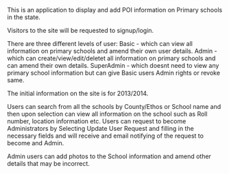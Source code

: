 This is an application to display and add POI information on Primary schools in the state.

Visitors to the site will be requested to signup/login.

There are three different levels of user:
Basic - which can view all information on primary schools and amend their own user details.
Admin -  which can create/view/edit/deletet all information on primary schools and can amend their own details.
SuperAdmin - which doesnt need to view any primary school information but can give Basic users Admin rights or revoke same.

The initial information on the site is for 2013/2014.

Users can search from all the schools by County/Ethos or School name and then upon selection can view all information 
on the school such as Roll number, location information etc. 
Users can request to become Administrators by Selecting Update User Request and filling in the necessary fields 
and will receive and email notifying of the request to become and Admin.


Admin users can add photos to the School information and amend other details that may be incorrect.



